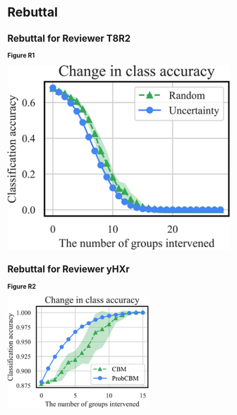 # Rebuttal

## Rebuttal for Reviewer T8R2
**Figure R1**

<img src="./image/figure_r1.png">




## Rebuttal for Reviewer yHXr
**Figure R2**

<img src="./image/figure_r2.png" width="320px" title="Figure R2">
